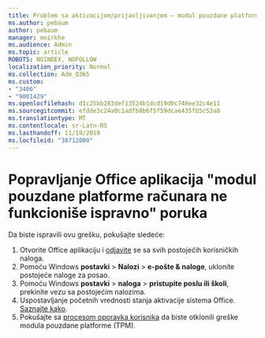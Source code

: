 ```yaml
---
title: Problem sa aktivacijom/prijavljivanjem – modul pouzdane platforme je u kvaru
ms.author: pebaum
author: pebaum
manager: mnirkhe
ms.audience: Admin
ms.topic: article
ROBOTS: NOINDEX, NOFOLLOW
localization_priority: Normal
ms.collection: Adm_O365
ms.custom:
- "3406"
- "9001429"
ms.openlocfilehash: d1c25bb283def13524b1dcd19d0c746ee32c4e11
ms.sourcegitcommit: efdde3c24a0c1adfb8b6f5f59dcae435fb5c53a8
ms.translationtype: MT
ms.contentlocale: sr-Latn-RS
ms.lasthandoff: 11/19/2019
ms.locfileid: "38712000"
---
```

# <a name="fixing-the-office-apps-your-computers-trusted-platform-module-is-not-functioning-properly-message"></a>Popravljanje Office aplikacija "modul pouzdane platforme računara ne funkcioniše ispravno" poruka

Da biste ispravili ovu grešku, pokušajte sledeće:

1. Otvorite Office aplikaciju i [odjavite](https://support.office.com/article/5a20dc11-47e9-4b6f-945d-478cb6d92071) se sa svih postojećih korisničkih naloga.   
2. Pomoću Windows **postavki** > **Nalozi** > **e-pošte & naloge**, uklonite postojeće naloge za posao. 
3. Pomoću Windows **postavki** > **naloga** > **pristupite poslu ili školi**, prekinite vezu sa postojećim nalozima. 
4. Uspostavljanje početnih vrednosti stanja aktivacije sistema Office. [Saznajte kako](https://docs.microsoft.com/office365/troubleshoot/activation/reset-office-365-proplus-activation-state
).
5. Pokušajte sa [procesom oporavka korisnika](https://docs.microsoft.com/office365/troubleshoot/administration/connection-issue-when-sign-in-office-2016#symptom-2) da biste otklonili greške modula pouzdane platforme (TPM).